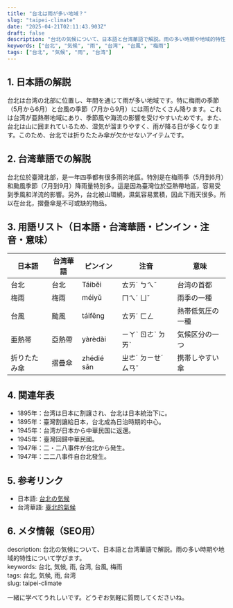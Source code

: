 ```yaml
---
title: "台北は雨が多い地域？"
slug: "taipei-climate"
date: "2025-04-21T02:11:43.903Z"
draft: false
description: "台北の気候について、日本語と台湾華語で解説。雨の多い時期や地域的特性について学びます。"
keywords: ["台北", "気候", "雨", "台湾", "台風", "梅雨"]
tags: ["台北", "気候", "雨", "台湾"]
---
```


## 1. 日本語の解説  
台北は台湾の北部に位置し、年間を通じて雨が多い地域です。特に梅雨の季節（5月から6月）と台風の季節（7月から9月）には雨がたくさん降ります。これは台湾が亜熱帯地域にあり、季節風や海流の影響を受けやすいためです。また、台北は山に囲まれているため、湿気が溜まりやすく、雨が降る日が多くなります。このため、台北では折りたたみ傘が欠かせないアイテムです。

## 2. 台湾華語での解説  
台北位於臺灣北部，是一年四季都有很多雨的地區。特別是在梅雨季（5月到6月）和颱風季節（7月到9月）降雨量特別多。這是因為臺灣位於亞熱帶地區，容易受到季風和洋流的影響。另外，台北被山環繞，濕氣容易累積，因此下雨天很多。所以在台北，摺疊傘是不可或缺的物品。

## 3. 用語リスト（日本語・台湾華語・ピンイン・注音・意味）  

| 日本語     | 台湾華語      | ピンイン      | 注音    | 意味           |
|------------|--------------|---------------|---------|----------------|
| 台北       | 台北         | Táiběi        | ㄊㄞˊ ㄅㄟˇ  | 台湾の首都       |
| 梅雨       | 梅雨         | méiyǔ         | ㄇㄟˊ ㄩˇ   | 雨季の一種      |
| 台風       | 颱風         | táifēng       | ㄊㄞˊ ㄈㄥ   | 熱帯低気圧の一種|
| 亜熱帯     | 亞熱帶       | yàrèdài       | ㄧㄚˋ ㄖㄜˋ ㄉㄞˋ | 気候区分の一つ  |
| 折りたたみ傘 | 摺疊傘      | zhédié sǎn    | ㄓㄜˊ ㄉㄧㄝˊ ㄙㄢˇ | 携帯しやすい傘  |

## 4. 関連年表  

- 1895年：台湾は日本に割譲され、台北は日本統治下に。
- 1895年：臺灣割讓給日本，台北成為日治時期的中心。
- 1945年：台湾が日本から中華民国に返還。
- 1945年：臺灣回歸中華民國。
- 1947年：二・二八事件が台北から発生。
- 1947年：二二八事件自台北發生。

## 5. 参考リンク  

- 日本語: [台北の気候](https://ja.wikipedia.org/wiki/%E5%8F%B0%E5%8C%97%E3%81%AE%E6%B0%97%E5%80%99)
- 台湾華語: [臺北的氣候](https://zh.wikipedia.org/wiki/%E8%87%BA%E5%8C%97%E5%B8%82%E4%B9%8B%E6%B0%A3%E5%80%99)

## 6. メタ情報（SEO用）  
description: 台北の気候について、日本語と台湾華語で解説。雨の多い時期や地域的特性について学びます。  
keywords: 台北, 気候, 雨, 台湾, 台風, 梅雨  
tags: 台北, 気候, 雨, 台湾  
slug: taipei-climate  

一緒に学べてうれしいです。どうぞお気軽に質問してくださいね。